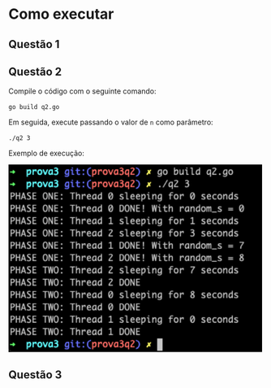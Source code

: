 # Como executar

## Questão 1
## Questão 2

Compile o código com o seguinte comando:

```shell
go build q2.go
```

Em seguida, execute passando o valor de `n` como parâmetro:

```shell
./q2 3
```

Exemplo de execução:

<img src="../img/p3q2.png" width="500"/>

## Questão 3
